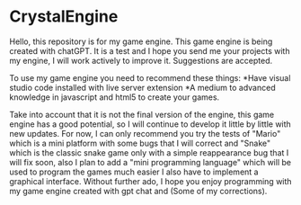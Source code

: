 # CrystalEngine
Hello, this repository is for my game engine. This game engine is being created with chatGPT. It is a test and I hope you send me your projects with my engine, I will work actively to improve it. Suggestions are accepted.

To use my game engine you need to recommend these things:
*Have visual studio code installed with live server extension
*A medium to advanced knowledge in javascript and html5 to create your games.

Take into account that it is not the final version of the engine, this game engine has a good potential, so I will continue to develop it little by little with new updates. For now, I can only recommend you try the tests of "Mario" which is a mini platform with some bugs that I will correct and "Snake" which is the classic snake game only with a simple reappearance bug that I will fix soon, also I plan to add a "mini programming language" which will be used to program the games much easier I also have to implement a graphical interface. Without further ado, I hope you enjoy programming with my game engine created with gpt chat and (Some of my corrections).

